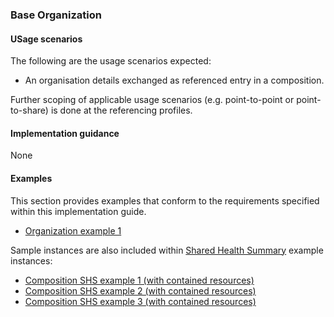 ### Base Organization

#### USage scenarios
The following are the usage scenarios expected:

* An organisation details exchanged as referenced entry in a composition.

Further scoping of applicable usage scenarios (e.g. point-to-point or point-to-share) is done at the referencing profiles.

#### Implementation guidance
None


#### Examples
This section provides examples that conform to the requirements specified within this implementation guide.

* [Organization example 1](Organization/021fff67-c5ec-438f-9520-ce9bafee1306.html)

Sample instances are also included within [Shared Health Summary](StructureDefinition-composition-shs-1.html) example instances:
* [Composition SHS example 1 (with contained resources)](Composition-a0da969a-7956-439b-b390-8de071a2df7c.html)
* [Composition SHS example 2 (with contained resources)](Composition-bd06e981-ba86-4020-ba59-cd89f80e8712.html)
* [Composition SHS example 3 (with contained resources)](Composition-c53c6c39-3e1a-4038-9ad5-25be8c54481f.html)